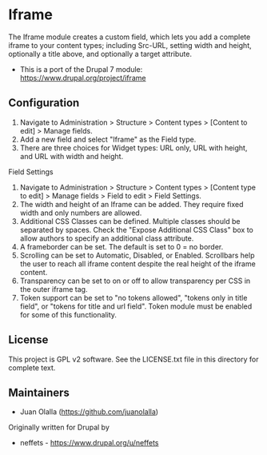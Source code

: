 Iframe
======
The Iframe module creates a custom field, which lets you add a complete iframe to your content types; including Src-URL, setting width and height, optionally a title above, and optionally a target attribute.

* This is a port of the Drupal 7 module:
https://www.drupal.org/project/iframe

Configuration
-------------

1. Navigate to Administration > Structure > Content types > [Content to edit] > Manage fields.
2. Add a new field and select "Iframe" as the Field type.
3. There are three choices for Widget types: URL only, URL with height, and URL with width and height.

Field Settings
1. Navigate to Administration > Structure > Content types > [Content type to edit] > Manage fields > Field to edit > Field Settings.
2. The width and height of an Iframe can be added. They require fixed width and only numbers are allowed.
3. Additional CSS Classes can be defined. Multiple classes should be separated by spaces. Check the "Expose Additional CSS Class" box to allow authors to specify an additional class attribute.
4. A frameborder can be set. The default is set to 0 = no border.
5. Scrolling can be set to Automatic, Disabled, or Enabled. Scrollbars help the user to reach all iframe content despite the real height of the iframe content.
6. Transparency can be set to on or off to allow transparency per CSS in the outer iframe tag.
7. Token support can be set to "no tokens allowed", "tokens only in title field", or "tokens for title and url field". Token module must be enabled for some of this functionality.

License
-------

This project is GPL v2 software. See the LICENSE.txt file in this directory for
complete text.


Maintainers
-----------

- Juan Olalla (https://github.com/juanolalla)

Originally written for Drupal by
- neffets - https://www.drupal.org/u/neffets
